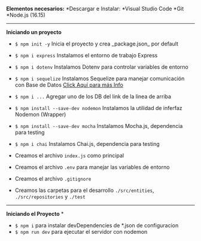 **Elementos necesarios:**
  *Descargar e Instalar:
  *Visual Studio Code
  *Git
  *Node.js (16.15)

---
**Iniciando un proyecto**
  * ```$ npm init -y```                 Inicia el proyecto y crea \_package.json\_ por default  
  * ```$ npm i express```               Instalamos el entorno de trabajo Express
  * ```$ npm i dotenv```                Instalamos Dotenv para controlar variables de entorno
  * ```$ npm i sequelize```             Instalamos Sequelize para manejar comunicación con Base de Datos [Click Aquí para más Info](https://www.npmjs.com/package/sequelize)
  * ```$ npm i ...```                   Agregar uno de los DB del link de la linea de arriba
  * ```$ npm install --save-dev nodemon```      Instalamos la utilidad de inferfaz Nodemon (Wrapper) 
  * ```$ npm install --save-dev mocha```  Instalamos Mocha.js, dependencia para testing
  * ```$ npm i chai```            Instalamos Chai.js, dependencia para testing

  * Creamos el archivo ```index.js``` como principal
  * Creamos el archivo ```.env```  para manejar las variables de entorno
  * Creamos el archivo ```.gitignore```

  * Creamos las carpetas para el desarrollo ```./src/entities```, ```./src/repositories``` y ```./test```

---  
**Iniciando el Proyecto**
   * 
   * ```$ npm i``` para instalar devDependencies de *.json de configuracion
   * ```$ npm run dev``` para ejecutar el servidor con nodemon